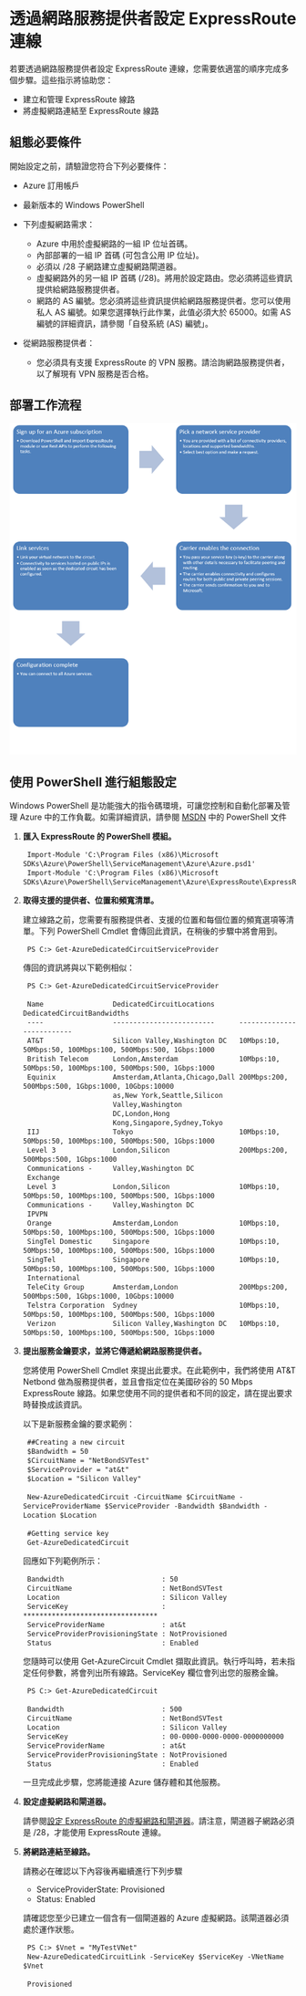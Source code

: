 <properties 
   pageTitle="透過 NSP 設定 Expressroute"
   description="本教學課程帶領您透過 NSP 設定 ExpressRoute。"
   documentationCenter="na"
   services="expressroute"
   authors="cherylmc"
   manager="adinah"
   editor="tysonn"/>

<tags 
   ms.service="expressroute"
   ms.devlang="na"
   ms.topic="article" 
   ms.tgt_pltfrm="na"
   ms.workload="infrastructure-services" 
   ms.date="06/29/2015"
   ms.author="cherylmc"/>

#  透過網路服務提供者設定 ExpressRoute 連線

若要透過網路服務提供者設定 ExpressRoute 連線，您需要依適當的順序完成多個步驟。這些指示將協助您：

- 建立和管理 ExpressRoute 線路
- 將虛擬網路連結至 ExpressRoute 線路

##  組態必要條件


開始設定之前，請驗證您符合下列必要條件：

- Azure 訂用帳戶
- 最新版本的 Windows PowerShell
- 下列虛擬網路需求：
	- Azure 中用於虛擬網路的一組 IP 位址首碼。
	- 內部部署的一組 IP 首碼 (可包含公用 IP 位址)。
	- 必須以 /28 子網路建立虛擬網路閘道器。
	- 虛擬網路外的另一組 IP 首碼 (/28)。將用於設定路由。您必須將這些資訊提供給網路服務提供者。
	- 網路的 AS 編號。您必須將這些資訊提供給網路服務提供者。您可以使用私人 AS 編號。如果您選擇執行此作業，此值必須大於 65000。如需 AS 編號的詳細資訊，請參閱「自發系統 (AS) 編號」。 

- 從網路服務提供者：
	- 您必須具有支援 ExpressRoute 的 VPN 服務。請洽詢網路服務提供者，以了解現有 VPN 服務是否合格。

##  部署工作流程

![網路服務提供者工作流程](./media/expressroute-configuring-nsps/expressroute-nsp-connectivity-workflow.png)

##  使用 PowerShell 進行組態設定
Windows PowerShell 是功能強大的指令碼環境，可讓您控制和自動化部署及管理 Azure 中的工作負載。如需詳細資訊，請參閱 [MSDN](https://msdn.microsoft.com/library/windowsazure/jj156055.aspx) 中的 PowerShell 文件



1. **匯入 ExpressRoute 的 PowerShell 模組。**

		Import-Module 'C:\Program Files (x86)\Microsoft SDKs\Azure\PowerShell\ServiceManagement\Azure\Azure.psd1'
		Import-Module 'C:\Program Files (x86)\Microsoft SDKs\Azure\PowerShell\ServiceManagement\Azure\ExpressRoute\ExpressRoute.psd1' 

2. **取得支援的提供者、位置和頻寬清單。**

	建立線路之前，您需要有服務提供者、支援的位置和每個位置的頻寬選項等清單。下列 PowerShell Cmdlet 會傳回此資訊，在稍後的步驟中將會用到。

		PS C:> Get-AzureDedicatedCircuitServiceProvider

	傳回的資訊將與以下範例相似：

		PS C:> Get-AzureDedicatedCircuitServiceProvider
	
		Name                 DedicatedCircuitLocations      DedicatedCircuitBandwidths                                                                                                                                                                                   
		----                 -------------------------      --------------------------                                                                                                                                                                                   
		AT&T                 Silicon Valley,Washington DC   10Mbps:10, 50Mbps:50, 100Mbps:100, 500Mbps:500, 1Gbps:1000                                                                                                                                                   
		British Telecom      London,Amsterdam               10Mbps:10, 50Mbps:50, 100Mbps:100, 500Mbps:500, 1Gbps:1000                                                                                                                                                   
		Equinix              Amsterdam,Atlanta,Chicago,Dall 200Mbps:200, 500Mbps:500, 1Gbps:1000, 10Gbps:10000                                                                                                                                                           
		                     as,New York,Seattle,Silicon                                                                                                                                                                                                                 
		                     Valley,Washington                                                                                                                                                                                                                           
		                     DC,London,Hong                                                                                                                                                                                                                              
		                     Kong,Singapore,Sydney,Tokyo                                                                                                                                                                                                                 
		IIJ                  Tokyo                          10Mbps:10, 50Mbps:50, 100Mbps:100, 500Mbps:500, 1Gbps:1000                                                                                                                                                   
		Level 3              London,Silicon                 200Mbps:200, 500Mbps:500, 1Gbps:1000                                                                                                                                                                         
		Communications -     Valley,Washington DC                                                                                                                                                                                                                        
		Exchange                                                                                                                                                                                                                                                         
		Level 3              London,Silicon                 10Mbps:10, 50Mbps:50, 100Mbps:100, 500Mbps:500, 1Gbps:1000                                                                                                                                                   
		Communications -     Valley,Washington DC                                                                                                                                                                                                                        
		IPVPN                                                                                                                                                                                                                                                            
		Orange               Amsterdam,London               10Mbps:10, 50Mbps:50, 100Mbps:100, 500Mbps:500, 1Gbps:1000                                                                                                                                                   
		SingTel Domestic     Singapore                      10Mbps:10, 50Mbps:50, 100Mbps:100, 500Mbps:500, 1Gbps:1000                                                                                                                                                   
		SingTel              Singapore                      10Mbps:10, 50Mbps:50, 100Mbps:100, 500Mbps:500, 1Gbps:1000                                                                                                                                                   
		International                                                                                                                                                                                                                                                    
		TeleCity Group       Amsterdam,London               200Mbps:200, 500Mbps:500, 1Gbps:1000, 10Gbps:10000                                                                                                                                                           
		Telstra Corporation  Sydney                         10Mbps:10, 50Mbps:50, 100Mbps:100, 500Mbps:500, 1Gbps:1000                                                                                                                                                   
		Verizon              Silicon Valley,Washington DC   10Mbps:10, 50Mbps:50, 100Mbps:100, 500Mbps:500, 1Gbps:1000
		

3. **提出服務金鑰要求，並將它傳遞給網路服務提供者。**

	您將使用 PowerShell Cmdlet 來提出此要求。在此範例中，我們將使用 AT&T Netbond 做為服務提供者，並且會指定位在美國矽谷的 50 Mbps ExpressRoute 線路。如果您使用不同的提供者和不同的設定，請在提出要求時替換成該資訊。

	以下是新服務金鑰的要求範例：

		##Creating a new circuit
		$Bandwidth = 50
		$CircuitName = "NetBondSVTest"
		$ServiceProvider = "at&t"
		$Location = "Silicon Valley"
		
		New-AzureDedicatedCircuit -CircuitName $CircuitName -ServiceProviderName $ServiceProvider -Bandwidth $Bandwidth -Location $Location
		
		#Getting service key
		Get-AzureDedicatedCircuit

	回應如下列範例所示：

		Bandwidth                        : 50
		CircuitName                      : NetBondSVTest
		Location                         : Silicon Valley
		ServiceKey                       : *********************************
		ServiceProviderName              : at&t
		ServiceProviderProvisioningState : NotProvisioned
		Status                           : Enabled

	您隨時可以使用 Get-AzureCircuit Cmdlet 擷取此資訊。執行呼叫時，若未指定任何參數，將會列出所有線路。ServiceKey 欄位會列出您的服務金鑰。

		PS C:> Get-AzureDedicatedCircuit
		
		Bandwidth                        : 500
		CircuitName                      : NetBondSVTest
		Location                         : Silicon Valley
		ServiceKey                       : 00-0000-0000-0000-0000000000
		ServiceProviderName              : at&t
		ServiceProviderProvisioningState : NotProvisioned
		Status                           : Enabled

	一旦完成此步驟，您將能連接 Azure 儲存體和其他服務。



4. **設定虛擬網路和閘道器。**

	請參閱[設定 ExpressRoute 的虛擬網路和閘道器](https://msdn.microsoft.com/library/azure/dn643737.aspx)。請注意，閘道器子網路必須是 /28，才能使用 ExpressRoute 連線。

5. **將網路連結至線路。**

	請務必在確認以下內容後再繼續進行下列步驟
 
	- ServiceProviderState: Provisioned
	- Status: Enabled

	請確認您至少已建立一個含有一個閘道器的 Azure 虛擬網路。該閘道器必須處於運作狀態。

		PS C:> $Vnet = "MyTestVNet"
		New-AzureDedicatedCircuitLink -ServiceKey $ServiceKey -VNetName $Vnet
		
		Provisioned 

<!---HONumber=July15_HO2-->